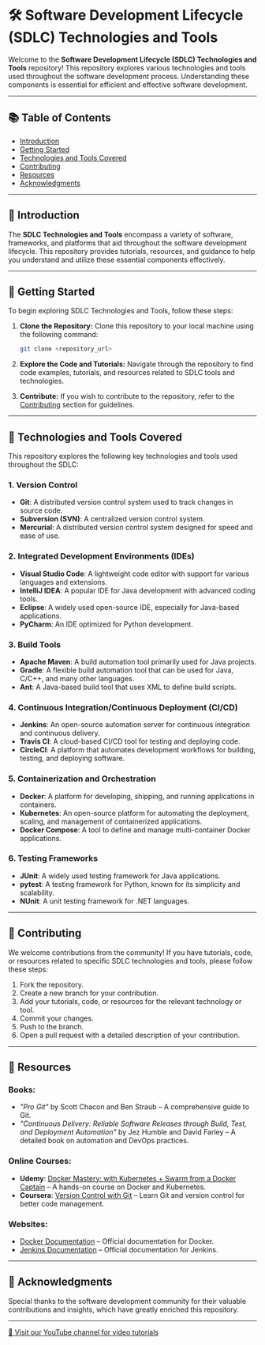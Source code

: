 # 🛠️ Software Development Lifecycle (SDLC) Technologies and Tools

Welcome to the **Software Development Lifecycle (SDLC) Technologies and Tools** repository! This repository explores various technologies and tools used throughout the software development process. Understanding these components is essential for efficient and effective software development.

---

## 📚 Table of Contents

- [Introduction](#introduction)
- [Getting Started](#getting-started)
- [Technologies and Tools Covered](#technologies-and-tools-covered)
- [Contributing](#contributing)
- [Resources](#resources)
- [Acknowledgments](#acknowledgments)

---

## 📝 Introduction

The **SDLC Technologies and Tools** encompass a variety of software, frameworks, and platforms that aid throughout the software development lifecycle. This repository provides tutorials, resources, and guidance to help you understand and utilize these essential components effectively.

---

## 🚀 Getting Started

To begin exploring SDLC Technologies and Tools, follow these steps:

1. **Clone the Repository:** 
   Clone this repository to your local machine using the following command:
   ```bash
   git clone <repository_url>
   ```

2. **Explore the Code and Tutorials:** 
   Navigate through the repository to find code examples, tutorials, and resources related to SDLC tools and technologies.

3. **Contribute:** 
   If you wish to contribute to the repository, refer to the [Contributing](#contributing) section for guidelines.

---

## 🧰 Technologies and Tools Covered

This repository explores the following key technologies and tools used throughout the SDLC:

### **1. Version Control**
   - **Git**: A distributed version control system used to track changes in source code.
   - **Subversion (SVN)**: A centralized version control system.
   - **Mercurial**: A distributed version control system designed for speed and ease of use.

### **2. Integrated Development Environments (IDEs)**
   - **Visual Studio Code**: A lightweight code editor with support for various languages and extensions.
   - **IntelliJ IDEA**: A popular IDE for Java development with advanced coding tools.
   - **Eclipse**: A widely used open-source IDE, especially for Java-based applications.
   - **PyCharm**: An IDE optimized for Python development.

### **3. Build Tools**
   - **Apache Maven**: A build automation tool primarily used for Java projects.
   - **Gradle**: A flexible build automation tool that can be used for Java, C/C++, and many other languages.
   - **Ant**: A Java-based build tool that uses XML to define build scripts.

### **4. Continuous Integration/Continuous Deployment (CI/CD)**
   - **Jenkins**: An open-source automation server for continuous integration and continuous delivery.
   - **Travis CI**: A cloud-based CI/CD tool for testing and deploying code.
   - **CircleCI**: A platform that automates development workflows for building, testing, and deploying software.

### **5. Containerization and Orchestration**
   - **Docker**: A platform for developing, shipping, and running applications in containers.
   - **Kubernetes**: An open-source platform for automating the deployment, scaling, and management of containerized applications.
   - **Docker Compose**: A tool to define and manage multi-container Docker applications.

### **6. Testing Frameworks**
   - **JUnit**: A widely used testing framework for Java applications.
   - **pytest**: A testing framework for Python, known for its simplicity and scalability.
   - **NUnit**: A unit testing framework for .NET languages.

---

## 🤝 Contributing

We welcome contributions from the community! If you have tutorials, code, or resources related to specific SDLC technologies and tools, please follow these steps:

1. Fork the repository.
2. Create a new branch for your contribution.
3. Add your tutorials, code, or resources for the relevant technology or tool.
4. Commit your changes.
5. Push to the branch.
6. Open a pull request with a detailed description of your contribution.

---

## 📖 Resources

### **Books:**
- *"Pro Git"* by Scott Chacon and Ben Straub – A comprehensive guide to Git.
- *"Continuous Delivery: Reliable Software Releases through Build, Test, and Deployment Automation"* by Jez Humble and David Farley – A detailed book on automation and DevOps practices.

### **Online Courses:**
- **Udemy**: [Docker Mastery: with Kubernetes + Swarm from a Docker Captain](https://www.udemy.com/course/docker-mastery/) – A hands-on course on Docker and Kubernetes.
- **Coursera**: [Version Control with Git](https://www.coursera.org/learn/version-control-with-git) – Learn Git and version control for better code management.

### **Websites:**
- [Docker Documentation](https://docs.docker.com/) – Official documentation for Docker.
- [Jenkins Documentation](https://www.jenkins.io/doc/) – Official documentation for Jenkins.

---

## 🙏 Acknowledgments

Special thanks to the software development community for their valuable contributions and insights, which have greatly enriched this repository.

---

[🎥 Visit our YouTube channel for video tutorials](https://www.youtube.com/@CodeCraft-ll5nz/featured)
